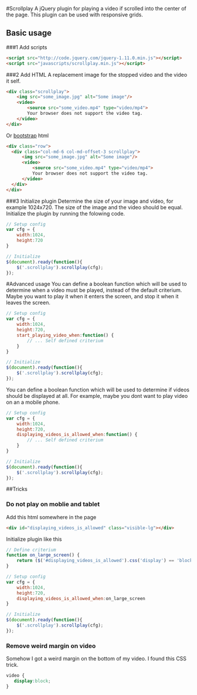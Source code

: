 #Scrollplay
A jQuery plugin for playing a video if scrolled into the center of the page. This plugin can be used with responsive 
grids.

## Basic usage
###1 Add scripts
```html
<script src="http://code.jquery.com/jquery-1.11.0.min.js"></script>
<script src="javascripts/scrollplay.min.js"></script>
```
###2 Add HTML
A replacement image for the stopped video and the video it self.
```html
<div class="scrollplay">
    <img src="some_image.jpg" alt="Some image"/>
    <video>
        <source src="some_video.mp4" type="video/mp4">
        Your browser does not support the video tag.
    </video>
</div>
```
Or [bootstrap](http://getbootstrap.com/) html
```html
<div class="row">
  <div class="col-md-6 col-md-offset-3 scrollplay">
      <img src="some_image.jpg" alt="Some image"/>
      <video>
          <source src="some_video.mp4" type="video/mp4">
          Your browser does not support the video tag.
      </video>
  </div>
</div>
```
###3 Initialize plugin
Determine the size of your image and video, for example 1024x720. The size of the image and the video should be equal. 
Initialize the plugin by running the folowing code.
```javascript
// Setup config
var cfg = {
    width:1024,
    height:720
}

// Initialize
$(document).ready(function(){
    $('.scrollplay').scrollplay(cfg);
});
```

#Advanced usage
You can define a boolean function which will be used to determine when a video must be played, instead of the default 
criterium. Maybe you want to play it when it enters the screen, and stop it when it leaves the screen.
```javascript
// Setup config
var cfg = {
    width:1024,
    height:720,
    start_playing_video_when:function() {
        // ... Self defined criterium
    }
}

// Initialize
$(document).ready(function(){
    $('.scrollplay').scrollplay(cfg);
});
```

You can define a boolean function which will be used to determine if videos should be displayed at all. For example, maybe
you dont want to play video on an a mobile phone.
```javascript
// Setup config
var cfg = {
    width:1024,
    height:720,
    displaying_videos_is_allowed_when:function() {
        // ... Self defined criterium
    }
}

// Initialize
$(document).ready(function(){
    $('.scrollplay').scrollplay(cfg);
});
```
##Tricks
### Do not play on moblie and tablet
Add this html somewhere in the page

```html
<div id="displaying_videos_is_allowed" class="visible-lg"></div>
```
Initialize plugin like this
```javascript
// Define criterium
function on_large_screen() {
    return ($('#displaying_videos_is_allowed').css('display') == 'block' || false);
}

// Setup config
var cfg = {
    width:1024,
    height:720,
    displaying_videos_is_allowed_when:on_large_screen
}

// Initialize
$(document).ready(function(){
    $('.scrollplay').scrollplay(cfg);
});
```

### Remove weird margin on video
Somehow I got a weird margin on the bottom of my video. I found this CSS trick.
 ```css
 video {
    display:block;
 } 
 ```